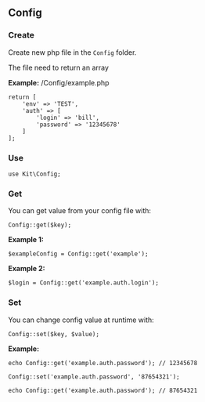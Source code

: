 ## Config

### Create
Create new php file in the `Config` folder.

The file need to return an array

**Example:**
/Config/example.php
```
return [
	'env' => 'TEST',
	'auth' => [
		'login' => 'bill',
		'password' => '12345678'
	]
];
```

### Use
```
use Kit\Config;
```

### Get
You can get value from your config file with:
```
Config::get($key);
```

**Example 1:**
```
$exampleConfig = Config::get('example');
```

**Example 2:**
```
$login = Config::get('example.auth.login');
```


### Set
You can change config value at runtime with:
```
Config::set($key, $value);
```

**Example:**
```
echo Config::get('example.auth.password'); // 12345678

Config::set('example.auth.password', '87654321');

echo Config::get('example.auth.password'); // 87654321
```
